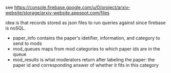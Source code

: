 see https://console.firebase.google.com/u/0/project/arxiv-website/storage/arxiv-website.appspot.com/files

idea is that records stored as json files to run queries against since firebase is noSQL.

- paper_info contains the paper's idetifier, information, and category to send to mods
- mod_queues maps from mod categories to which paper ids are in the queue
- mod_results is what moderators return after labeling the paper: the paper id and corresponding answer of whether it fits in this category
